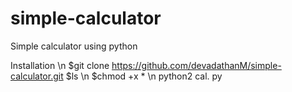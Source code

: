 # simple-calculator
Simple calculator using python

Installation \n
$git clone https://github.com/devadathanM/simple-calculator.git
$ls  \n
$chmod +x * \n
python2 cal. py
